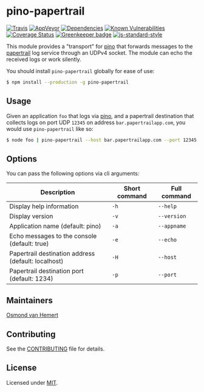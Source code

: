 # pino-papertrail

[![Travis](https://img.shields.io/travis/com/ovhemert/pino-papertrail.svg?branch=master&logo=travis)](https://travis-ci.com/ovhemert/pino-papertrail)
[![AppVeyor](https://img.shields.io/appveyor/ci/ovhemert/pino-papertrail.svg?logo=appveyor)](https://ci.appveyor.com/project/ovhemert/pino-papertrail)
[![Dependencies](https://img.shields.io/david/ovhemert/pino-papertrail.svg)](https://david-dm.org/ovhemert/pino-papertrail)
[![Known Vulnerabilities](https://snyk.io/test/npm/pino-papertrail/badge.svg)](https://snyk.io/test/npm/pino-papertrail)
[![Coverage Status](https://coveralls.io/repos/github/ovhemert/pino-papertrail/badge.svg?branch=master)](https://coveralls.io/github/ovhemert/pino-papertrail?branch=master)
[![Greenkeeper badge](https://badges.greenkeeper.io/ovhemert/pino-papertrail.svg)](https://greenkeeper.io/)
[![js-standard-style](https://img.shields.io/badge/code%20style-standard-brightgreen.svg?style=flat)](http://standardjs.com/)

This module provides a "transport" for [pino][pino] that forwards
messages to the [papertrail][papertrail] log service through an UDPv4 socket. The module can echo the received logs or work silently.

You should install `pino-papertrail` globally for ease of use:

```bash
$ npm install --production -g pino-papertrail
```

## Usage

Given an application `foo` that logs via [pino][pino], and a papertrail destination that collects logs on port UDP `12345` on address `bar.papertrailapp.com`, you would use `pino-papertrail` like so:

```bash
$ node foo | pino-papertrail --host bar.papertrailapp.com --port 12345 --appname foo
```

## Options

You can pass the following options via cli arguments:

|  Description | Short command | Full command |
| ------------- | ------------- |-------------|
| Display help information | `-h` | `--help` |
| Display version | `-v` | `--version` |
| Application name (default: pino) | `-a` | `--appname` |
| Echo messages to the console (default: true) | `-e` | `--echo` |
| Papertrail destination address (default: localhost) | `-H` | `--host` |
| Papertrail destination port (default: 1234) | `-p` | `--port` |

## Maintainers

[Osmond van Hemert](https://github.com/ovhemert/about)

## Contributing

See the [CONTRIBUTING](./docs/CONTRIBUTING.md) file for details.

## License

Licensed under [MIT](./LICENSE).

[pino]: https://www.npmjs.com/package/pino
[papertrail]: https://papertrailapp.com
